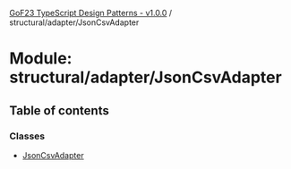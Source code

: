 [GoF23 TypeScript Design Patterns - v1.0.0](../README.md) / structural/adapter/JsonCsvAdapter

# Module: structural/adapter/JsonCsvAdapter

## Table of contents

### Classes

- [JsonCsvAdapter](../classes/structural_adapter_JsonCsvAdapter.JsonCsvAdapter.md)
